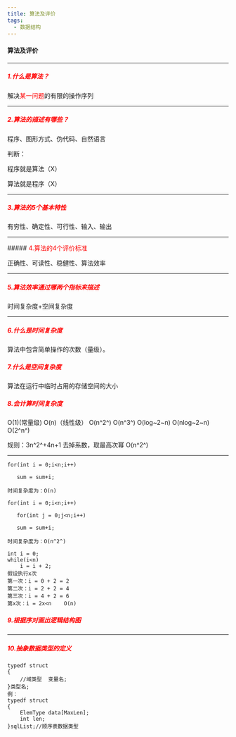 ```yaml
---
title: 算法及评价
tags:
  - 数据结构
---
```


#### 算法及评价

<hr>

##### <font color="red">1.什么是算法？</font>

解决<font color="red">某一问题</font>的有限的操作序列

<hr>

##### <font color="red">2.算法的描述有哪些？</font>

程序、图形方式、伪代码、自然语言

判断：

程序就是算法（X）

算法就是程序（X）

<hr>

##### <font color="red">3.算法的5个基本特性</font>

有穷性、确定性、可行性、输入、输出

<hr>
##### <font color="red">4.算法的4个评价标准</font>

正确性、可读性、稳健性、算法效率

<hr>

##### <font color="red">5.算法效率通过哪两个指标来描述</font>

时间复杂度+空间复杂度

<hr>

##### <font color="red">6.什么是时间复杂度</font>

算法中包含简单操作的次数（量级）。

##### <font color="red">7.什么是空间复杂度</font>

算法在运行中临时占用的存储空间的大小

##### <font color="red">8.会计算时间复杂度</font>

O(1)(常量级)	O(n)（线性级）	O(n^2^)	O(n^3^)	O(log~2~n)	O(nlog~2~n)	O(2^n^)

规则：3n^2^+4n+1	去掉系数，取最高次幂	O(n^2^)

<hr>

```
for(int i = 0;i<n;i++)

​	sum = sum+i;

时间复杂度为：O(n)
```

```
for(int i = 0;i<n;i++)

​	for(int j = 0;j<n;i++)

​	sum = sum+i;

时间复杂度为：O(n^2^)
```

```
int i = 0;
while(i<n)
	i = i + 2;
假设执行x次
第一次：i = 0 + 2 = 2
第二次：i = 2 + 2 = 4
第三次：i = 4 + 2 = 6
第x次：i = 2x<n	O(n)
```



##### <font color="red">9.根据序对画出逻辑结构图</font>

<hr>

##### <font color="red">10.抽象数据类型的定义</font>

```
typedf struct 
{
	//域类型  变量名;
}类型名;
例：
typedf struct 
{
	ElemType data[MaxLen];
	int len;
}sqlList;//顺序表数据类型

```

